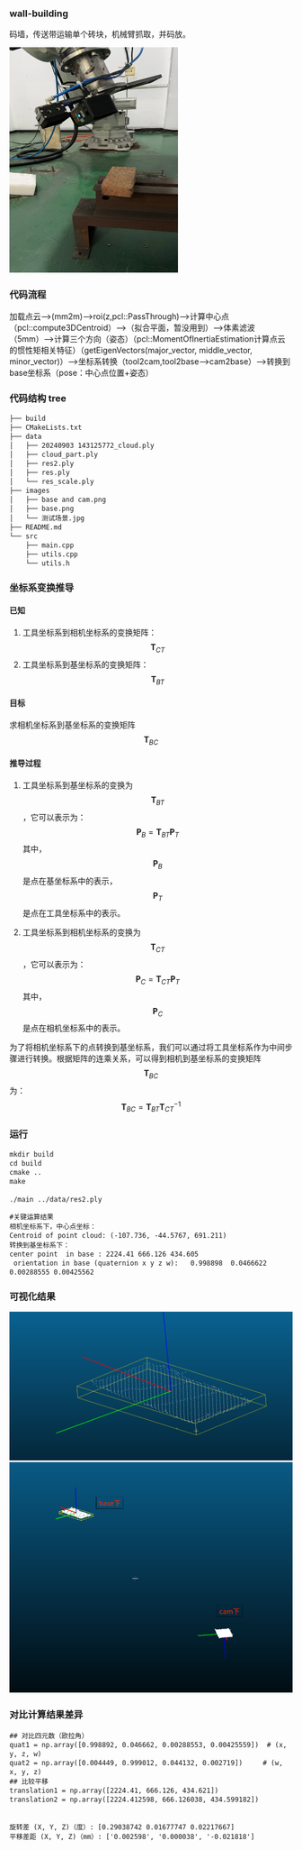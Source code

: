 ### wall-building

码墙，传送带运输单个砖块，机械臂抓取，并码放。

<img src="./images/测试场景.jpg" width="300" height="400">

### 代码流程

加载点云-->(mm2m)-->roi(z,pcl::PassThrough)-->计算中心点（pcl::compute3DCentroid）-->（拟合平面，暂没用到）-->体素滤波（5mm）-->计算三个方向（姿态）（pcl::MomentOfInertiaEstimation计算点云的惯性矩相关特征）（getEigenVectors(major_vector, middle_vector, minor_vector)）-->坐标系转换（tool2cam,tool2base-->cam2base）-->转换到base坐标系（pose：中心点位置+姿态）

### 代码结构 tree

```
├── build
├── CMakeLists.txt
├── data
│   ├── 20240903 143125772_cloud.ply
│   ├── cloud_part.ply
│   ├── res2.ply
│   ├── res.ply
│   └── res_scale.ply
├── images
│   ├── base and cam.png
│   ├── base.png
│   └── 测试场景.jpg
├── README.md
└── src
    ├── main.cpp
    ├── utils.cpp
    └── utils.h
```

### 坐标系变换推导

#### 已知

1. 工具坐标系到相机坐标系的变换矩阵：$$ \mathbf{T}_{CT} $$ 
2. 工具坐标系到基坐标系的变换矩阵：$$ \mathbf{T}_{BT} $$ 

#### 目标

求相机坐标系到基坐标系的变换矩阵 $$ \mathbf{T}_{BC} $$

#### 推导过程

1. 工具坐标系到基坐标系的变换为 $$ \mathbf{T}_{BT} $$，它可以表示为：
   $$
   \mathbf{P}_{B} = \mathbf{T}_{BT} \mathbf{P}_{T}
   $$
   其中，$$ \mathbf{P}_{B} $$ 是点在基坐标系中的表示，$$ \mathbf{P}_{T} $$ 是点在工具坐标系中的表示。

2. 工具坐标系到相机坐标系的变换为 $$ \mathbf{T}_{CT} $$，它可以表示为：
   $$
   \mathbf{P}_{C} = \mathbf{T}_{CT} \mathbf{P}_{T}
   $$
   其中，$$ \mathbf{P}_{C} $$ 是点在相机坐标系中的表示。

为了将相机坐标系下的点转换到基坐标系，我们可以通过将工具坐标系作为中间步骤进行转换。根据矩阵的连乘关系，可以得到相机到基坐标系的变换矩阵 $$ \mathbf{T}_{BC} $$ 为：
$$
\mathbf{T}_{BC} = \mathbf{T}_{BT} \mathbf{T}_{CT}^{-1}
$$

### 运行

```
mkdir build
cd build
cmake ..
make 

./main ../data/res2.ply

```

```
#关键运算结果
相机坐标系下，中心点坐标：
Centroid of point cloud: (-107.736, -44.5767, 691.211)
转换到基坐标系下：
center point  in base : 2224.41 666.126 434.605
 orientation in base (quaternion x y z w):   0.998898  0.0466622 0.00288555 0.00425562
```

### 可视化结果

<img src="./images/base.png" >

<img src="./images/base and cam.png" >





### 对比计算结果差异

```
## 对比四元数（欧拉角）
quat1 = np.array([0.998892, 0.046662, 0.00288553, 0.00425559])  # (x, y, z, w)
quat2 = np.array([0.004449, 0.999012, 0.044132, 0.002719])     # (w, x, y, z)
## 比较平移
translation1 = np.array([2224.41, 666.126, 434.621])
translation2 = np.array([2224.412598, 666.126038, 434.599182])


旋转差 (X, Y, Z)（度）: [0.29038742 0.01677747 0.02217667]
平移差距 (X, Y, Z)（mm）: ['0.002598', '0.000038', '-0.021818']
```

